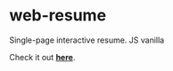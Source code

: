 # web-resume
Single-page interactive resume. JS vanilla

Check it out <a href="https://alan-a-andrade.github.io/web-resume/" target="_blank"><strong>here</strong></a>.

